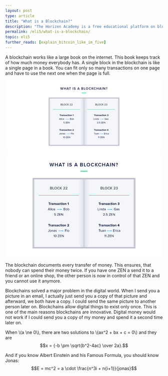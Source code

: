 ```yaml
---
layout: post
type: article
title: "What is a Blockchain?"
description: "The Horizen Academy is a free educational platform on blockchain technology, cryptocurrency, and privacy. In this article we compare a blockchain and it's blocks to a book and it's pages."
permalink: /eli5/what-is-a-blockchain/
topic: eli5
further_reads: [explain_bitcoin_like_im_five]
---
```


A blockchain works like a large book on the internet. This book keeps track of how much money everybody has. A single block in the blockchain is like a single page in a book. You can fit only so many transactions on one page and have to use the next one when the page is full.

![What is a Blockchain](/assets/post_files/eli5/what-is-a-blockchain/what_is_blockchain_D.jpg)
![What is a Blockchain](/assets/post_files/eli5/what-is-a-blockchain/what_is_blockchain_M.jpg)

The blockchain documents every transfer of money. This ensures, that nobody can spend their money twice. If you have one ZEN a send it to a friend or an online shop, the other person is now in control of that ZEN and you cannot use it anymore. 

Blockchains solved a major problem in the digital world. When I send you a picture in an email, I actually just send you a copy of that picture and afterward, we both have a copy. I could send the same picture to another person later on. Blockchains allow digital things to exist only once. This is one of the main reasons blockchains are innovative. Digital money would not work if I could send you a copy of my money and spend it a second time later on.


When \\(a \ne 0\\), there are two solutions to \\(ax^2 + bx + c = 0\\) and they are  
$$x = {-b \pm \sqrt{b^2-4ac} \over 2a}.$$

And if you know Albert Einstein and his Famous Formula, you should know Jonas:  
$$E = mc^2 = a \cdot \frac{n^3i + n{i+1}}{jonas}$$

